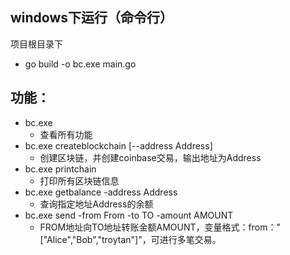 ## windows下运行（命令行）
项目根目录下  
* go build -o bc.exe main.go
## 功能：
* bc.exe
    * 查看所有功能
* bc.exe createblockchain [--address Address]
    * 创建区块链，并创建coinbase交易，输出地址为Address
* bc.exe printchain
    * 打印所有区块链信息
* bc.exe getbalance -address Address
    * 查询指定地址Address的余额
* bc.exe send -from From -to TO -amount AMOUNT
    * FROM地址向TO地址转账金额AMOUNT，变量格式：from："[\"Alice\",\"Bob\",\"troytan\"]"，可进行多笔交易。